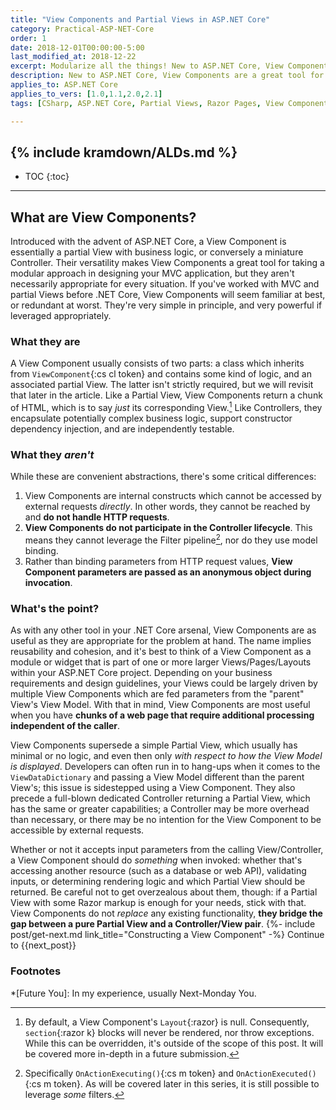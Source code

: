 ```yaml
---
title: "View Components and Partial Views in ASP.NET Core"
category: Practical-ASP-NET-Core
order: 1
date: 2018-12-01T00:00:00-5:00
last_modified_at: 2018-12-22
excerpt: Modularize all the things! New to ASP.NET Core, View Components are a great tool for modularizing your MVC or Razor Pages site and empowering your Partial Views.
description: New to ASP.NET Core, View Components are a great tool for modularizing your MVC or Razor Pages site and empowering your Partial Views.
applies_to: ASP.NET Core
applies_to_vers: [1.0,1.1,2.0,2.1]
tags: [CSharp, ASP.NET Core, Partial Views, Razor Pages, View Components, MVC]

---
```

{% include kramdown/ALDs.md %}
---
* TOC
{:toc}
---
## What are View Components?
Introduced with the advent of ASP.NET Core, a View Component is essentially a partial View with business logic, or conversely a miniature Controller. Their versatility makes View Components a great tool for taking a modular approach in designing your MVC application, but they aren't necessarily appropriate for every situation. If you've worked with MVC and partial Views before .NET Core, View Components will seem familiar at best, or redundant at worst. They're very simple in principle, and very powerful if leveraged appropriately.
### What they are
A View Component usually consists of two parts: a class which inherits from `ViewComponent`{:cs cl token} and contains some kind of logic, and an associated partial View. The latter isn't strictly required, but we will revisit that later in the article. Like a Partial View, View Components return a chunk of HTML, which is to say *just* its corresponding View.[^1] Like Controllers, they encapsulate potentially complex business logic, support constructor dependency injection, and are independently testable.
### What they *aren't*
While these are convenient abstractions, there's some critical differences:
1. View Components are internal constructs which cannot be accessed by external requests *directly*. In other words, they cannot be reached by and **do not handle HTTP requests**.
2. **View Components do not participate in the Controller lifecycle**. This means they cannot leverage the Filter pipeline[^2], nor do they use model binding.
3. Rather than binding parameters from HTTP request values, **View Component parameters are passed as an anonymous object during invocation**.

### What's the point?
As with any other tool in your .NET Core arsenal, View Components are as useful as they are appropriate for the problem at hand. The name implies reusability and cohesion, and it's best to think of a View Component as a module or widget that is part of one or more larger Views/Pages/Layouts within your ASP.NET Core project. Depending on your business requirements and design guidelines, your Views could be largely driven by multiple View Components which are fed parameters from the "parent" View's View Model. With that in mind, View Components are most useful when you have **chunks of a web page that require additional processing independent of the caller**.

View Components supersede a simple Partial View, which usually has minimal or no logic, and even then only *with respect to how the View Model is displayed*. Developers can often run in to hang-ups when it comes to the `ViewDataDictionary` and passing a View Model different than the parent View's; this issue is sidestepped using a View Component. They also precede a full-blown dedicated Controller returning a Partial View, which has the same or greater capabilities; a Controller may be more overhead than necessary, or there may be no intention for the View Component to be accessible by external requests.

Whether or not it accepts input parameters from the calling View/Controller, a View Component should do *something* when invoked: whether that's accessing another resource (such as a database or web API), validating inputs, or determining rendering logic and which Partial View should be returned. Be careful not to get overzealous about them, though: if a Partial View with some Razor markup is enough for your needs, stick with that. View Components do not *replace* any existing functionality, **they bridge the gap between a pure Partial View and a Controller/View pair**.
{%- include post/get-next.md link_title="Constructing a View Component" -%}
Continue to {{next_post}}

### Footnotes
[^1]: By default, a View Component's `Layout`{:razor} is null. Consequently, `section`{:razor k} blocks will never be rendered, nor throw exceptions. While this can be overridden, it's outside of the scope of this post. It will be covered more in-depth in a future submission.
[^2]: Specifically `OnActionExecuting()`{:cs m token} and `OnActionExecuted()`{:cs m token}. As will be covered later in this series, it is still possible to leverage *some* filters.

*[Future You]: In my experience, usually Next-Monday You.
